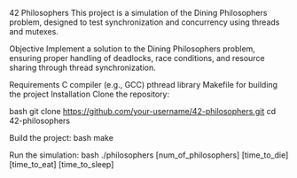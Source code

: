 42 Philosophers
This project is a simulation of the Dining Philosophers problem, designed to test synchronization and concurrency using threads and mutexes.

Objective
Implement a solution to the Dining Philosophers problem, ensuring proper handling of deadlocks, race conditions, and resource sharing through thread synchronization.

Requirements
C compiler (e.g., GCC)
pthread library
Makefile for building the project
Installation
Clone the repository:

bash
  git clone https://github.com/your-username/42-philosophers.git
  cd 42-philosophers

Build the project:
bash
  make

Run the simulation:
bash
  ./philosophers [num_of_philosophers] [time_to_die] [time_to_eat] [time_to_sleep]
